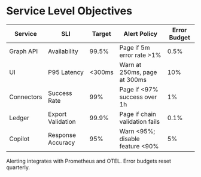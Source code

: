 # Service Level Objectives

| Service      | SLI              | Target | Alert Policy                         | Error Budget |
|--------------|------------------|--------|--------------------------------------|--------------|
| Graph API    | Availability     | 99.5%  | Page if 5m error rate >1%            | 0.5%         |
| UI           | P95 Latency      | <300ms | Warn at 250ms, page at 300ms         | 10%          |
| Connectors   | Success Rate     | 99%    | Page if <97% success over 1h         | 1%           |
| Ledger       | Export Validation| 99.9%  | Page if chain validation fails       | 0.1%         |
| Copilot      | Response Accuracy| 95%    | Warn <95%; disable feature <90%      | 5%           |

Alerting integrates with Prometheus and OTEL. Error budgets reset quarterly.
